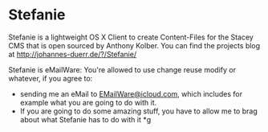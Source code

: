 # Stefanie
Stefanie is a lightweight OS X Client to create Content-Files for the Stacey CMS that is open sourced by Anthony Kolber.
You can find the projects blog at http://johannes-duerr.de/?/Stefanie/ 

Stefanie is eMailWare:
   You're allowed to use change reuse modify or whatever, if you agree to:
   
   - sending me an eMail to EMailWare@icloud.com, which includes for example what you are 
     going to do with it.
   - If you are going to do some amazing stuff, you have to allow me to brag about what Stefanie has to do with it *g
   
   
   
